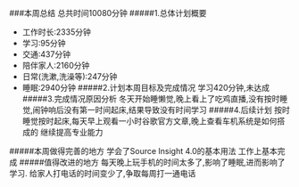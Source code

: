 ###本周总结 总共时间10080分钟
#####1.总体计划概要
* 工作时长:2335分钟
* 学习:95分钟
*  交通:437分钟
* 陪伴家人:2160分钟
* 日常(洗漱,洗澡等):247分钟
* 睡眠:2940分钟
#####2.计划本周目标及完成情况
学习420分钟,未达成
#####3.完成情况原因分析
冬天开始睡懒觉,晚上看上了吃鸡直播,没有按时睡觉,闹钟响后没有第一时间起床,结果导致没有时间学习
#####4.后续计划
按时睡觉按时起床,每天早上观看一小时谷歌官方文章,晚上查看车机系统是如何搭成的
继续提高专业能力

#####本周做得完善的地方
学会了Source Insight 4.0的基本用法
工作上基本完成
#####值得改进的地方
每天晚上玩手机的时间太多了,影响了睡眠,进而影响了学习.
给家人打电话的时间变少了,争取每周打一通电话
